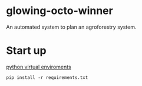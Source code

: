 # glowing-octo-winner
An automated system to plan an agroforestry system.

# Start up
[python virtual enviroments](https://packaging.python.org/en/latest/guides/installing-using-pip-and-virtual-environments/#create-and-use-virtual-environments)
```
pip install -r requirements.txt
```
